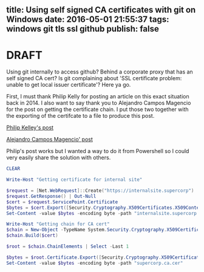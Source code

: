 title: Using self signed CA certificates with git on Windows
date: 2016-05-01 21:55:37
tags: windows git tls ssl github
publish: false
---
# DRAFT

Using git internally to access github? Behind a corporate proxy that has an self signed CA cert? Is git complaining about 'SSL certificate problem: unable to get local issuer certificate'? Here ya go.

First, I must thank Philip Kelly for posting an article on this exact situation back in 2014. I also want to say thank you to Alejandro Campos Magencio for the post on getting the certificate chain. I put those two together with the exporting of the certifcate to a file to produce this post.

[Philip Kelley's post](https://blogs.msdn.microsoft.com/phkelley/2014/01/20/adding-a-corporate-or-self-signed-certificate-authority-to-git-exes-store/)

[Alejandro Campos Magencio' post](https://blogs.msdn.microsoft.com/alejacma/2011/06/21/how-to-verify-validity-of-certificates-with-net/)

Philip's post works but I wanted a way to do it from Powershell so I could very easily share the solution with others.

```powershell
CLEAR

Write-Host "Getting certificate for internal site"

$request = [Net.WebRequest]::Create("https://internalsite.supercorp")
$request.GetResponse() | Out-Null
$cert = $request.ServicePoint.Certificate
$bytes = $cert.Export([Security.Cryptography.X509Certificates.X509ContentType]::Cert)
Set-Content -value $bytes -encoding byte -path "internalsite.supercorp.cer"

Write-Host "Getting chain for CA cert"
$chain = New-Object -TypeName System.Security.Cryptography.X509Certificates.X509Chain
$chain.Build($cert)

$root = $chain.ChainElements | Select -Last 1

$bytes = $root.Certificate.Export([Security.Cryptography.X509Certificates.X509ContentType]::Cert)
Set-Content -value $bytes -encoding byte -path "supercorp.ca.cer"
```
